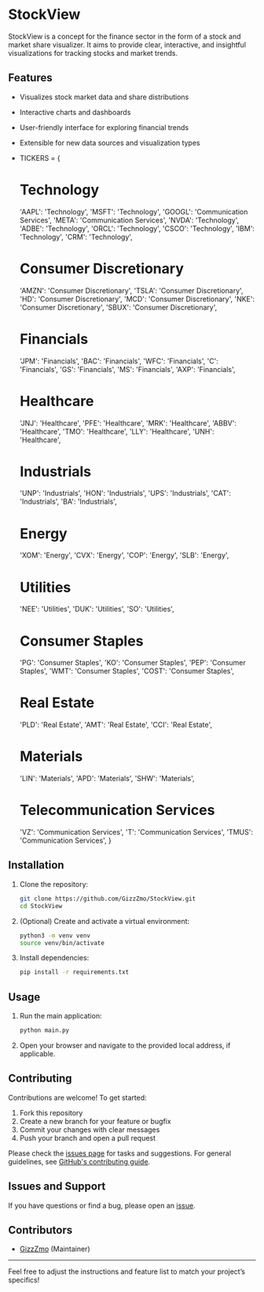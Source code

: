 # StockView

StockView is a concept for the finance sector in the form of a stock and market share visualizer. It aims to provide clear, interactive, and insightful visualizations for tracking stocks and market trends.

## Features

- Visualizes stock market data and share distributions
- Interactive charts and dashboards
- User-friendly interface for exploring financial trends
- Extensible for new data sources and visualization types

- TICKERS = {
    # Technology
    'AAPL': 'Technology',
    'MSFT': 'Technology',
    'GOOGL': 'Communication Services',
    'META': 'Communication Services',
    'NVDA': 'Technology',
    'ADBE': 'Technology',
    'ORCL': 'Technology',
    'CSCO': 'Technology',
    'IBM': 'Technology',
    'CRM': 'Technology',

    # Consumer Discretionary
    'AMZN': 'Consumer Discretionary',
    'TSLA': 'Consumer Discretionary',
    'HD': 'Consumer Discretionary',
    'MCD': 'Consumer Discretionary',
    'NKE': 'Consumer Discretionary',
    'SBUX': 'Consumer Discretionary',

    # Financials
    'JPM': 'Financials',
    'BAC': 'Financials',
    'WFC': 'Financials',
    'C': 'Financials',
    'GS': 'Financials',
    'MS': 'Financials',
    'AXP': 'Financials',

    # Healthcare
    'JNJ': 'Healthcare',
    'PFE': 'Healthcare',
    'MRK': 'Healthcare',
    'ABBV': 'Healthcare',
    'TMO': 'Healthcare',
    'LLY': 'Healthcare',
    'UNH': 'Healthcare',

    # Industrials
    'UNP': 'Industrials',
    'HON': 'Industrials',
    'UPS': 'Industrials',
    'CAT': 'Industrials',
    'BA': 'Industrials',

    # Energy
    'XOM': 'Energy',
    'CVX': 'Energy',
    'COP': 'Energy',
    'SLB': 'Energy',

    # Utilities
    'NEE': 'Utilities',
    'DUK': 'Utilities',
    'SO': 'Utilities',

    # Consumer Staples
    'PG': 'Consumer Staples',
    'KO': 'Consumer Staples',
    'PEP': 'Consumer Staples',
    'WMT': 'Consumer Staples',
    'COST': 'Consumer Staples',

    # Real Estate
    'PLD': 'Real Estate',
    'AMT': 'Real Estate',
    'CCI': 'Real Estate',

    # Materials
    'LIN': 'Materials',
    'APD': 'Materials',
    'SHW': 'Materials',

    # Telecommunication Services
    'VZ': 'Communication Services',
    'T': 'Communication Services',
    'TMUS': 'Communication Services',
}

## Installation

1. Clone the repository:
   ```bash
   git clone https://github.com/GizzZmo/StockView.git
   cd StockView
   ```
2. (Optional) Create and activate a virtual environment:
   ```bash
   python3 -m venv venv
   source venv/bin/activate
   ```
3. Install dependencies:
   ```bash
   pip install -r requirements.txt
   ```

## Usage

1. Run the main application:
   ```bash
   python main.py
   ```
2. Open your browser and navigate to the provided local address, if applicable.

## Contributing

Contributions are welcome! To get started:

1. Fork this repository
2. Create a new branch for your feature or bugfix
3. Commit your changes with clear messages
4. Push your branch and open a pull request

Please check the [issues page](https://github.com/GizzZmo/StockView/issues) for tasks and suggestions. For general guidelines, see [GitHub's contributing guide](https://docs.github.com/en/get-started/quickstart/contributing-to-projects).

## Issues and Support

If you have questions or find a bug, please open an [issue](https://github.com/GizzZmo/StockView/issues).

## Contributors

- [GizzZmo](https://github.com/GizzZmo) (Maintainer)

---

Feel free to adjust the instructions and feature list to match your project’s specifics!
